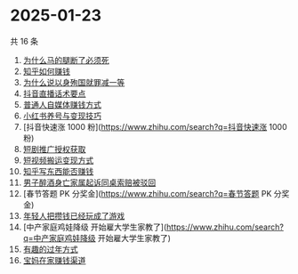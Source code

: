 # 2025-01-23

共 16 条

<!-- BEGIN -->
<!-- 最后更新时间 Thu Jan 23 2025 17:16:07 GMT+0800 (China Standard Time) -->

1. [为什么马的腿断了必须死](https://www.zhihu.com/search?q=为什么马的腿断了必须死)
1. [知乎如何赚钱](https://www.zhihu.com/search?q=知乎如何赚钱)
1. [为什么说以身殉国就罪减一等](https://www.zhihu.com/search?q=为什么说以身殉国就罪减一等)
1. [抖音直播话术要点](https://www.zhihu.com/search?q=抖音直播话术要点)
1. [普通人自媒体赚钱方式](https://www.zhihu.com/search?q=普通人自媒体赚钱方式)
1. [小红书养号与变现技巧](https://www.zhihu.com/search?q=小红书养号与变现技巧)
1. [抖音快速涨 1000 粉](https://www.zhihu.com/search?q=抖音快速涨 1000 粉)
1. [短剧推广授权获取](https://www.zhihu.com/search?q=短剧推广授权获取)
1. [短视频搬运变现方式](https://www.zhihu.com/search?q=短视频搬运变现方式)
1. [知乎写东西能否赚钱](https://www.zhihu.com/search?q=知乎写东西能否赚钱)
1. [男子醉酒身亡家属起诉同桌索赔被驳回](https://www.zhihu.com/search?q=男子醉酒身亡家属起诉同桌索赔被驳回)
1. [春节答题 PK 分奖金](https://www.zhihu.com/search?q=春节答题 PK 分奖金)
1. [年轻人把攒钱已经玩成了游戏](https://www.zhihu.com/search?q=年轻人把攒钱已经玩成了游戏)
1. [中产家庭鸡娃降级
   开始雇大学生家教了](https://www.zhihu.com/search?q=中产家庭鸡娃降级
   开始雇大学生家教了)
1. [有趣的过年方式](https://www.zhihu.com/search?q=有趣的过年方式)
1. [宝妈在家赚钱渠道](https://www.zhihu.com/search?q=宝妈在家赚钱渠道)

<!-- END -->
